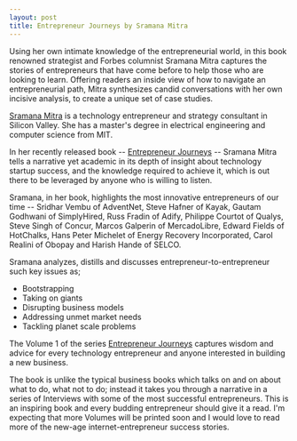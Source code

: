 ```yaml
---
layout: post
title: Entrepreneur Journeys by Sramana Mitra
---
```


Using her own intimate knowledge of the entrepreneurial world, in this book renowned strategist and Forbes columnist Sramana Mitra captures the stories of entrepreneurs that have come before to help those who are looking to learn. Offering readers an inside view of how to navigate an entrepreneurial path, Mitra synthesizes candid conversations with her own incisive analysis, to create a unique set of case studies.

<a href="http://www.sramanamitra.com/">Sramana Mitra</a> is a technology entrepreneur and strategy consultant in Silicon Valley. She has a master's degree in electrical engineering and computer science from MIT.

In her recently released book -- <a href="http://www.amazon.com/dp/1439206872/">Entrepreneur Journeys</a> -- Sramana Mitra tells a narrative yet academic in its depth of insight about technology startup success, and the knowledge required to achieve it, which is out there to be leveraged by anyone who is willing to listen.

Sramana, in her book, highlights the most innovative entrepreneurs of our time -- Sridhar Vembu of AdventNet, Steve Hafner of Kayak, Gautam Godhwani of SimplyHired, Russ Fradin of Adify, Philippe Courtot of Qualys, Steve Singh of Concur, Marcos Galperin of MercadoLibre, Edward Fields of HotChalks, Hans Peter Michelet of Energy Recovery Incorporated, Carol Realini of Obopay and Harish Hande of SELCO.

Sramana analyzes, distills and discusses entrepreneur-to-entrepreneur such key issues as;

- Bootstrapping
- Taking on giants
- Disrupting business models
- Addressing unmet market needs
- Tackling planet scale problems

The Volume 1 of the series <a href="http://www.amazon.com/dp/1439206872/">Entrepreneur Journeys</a> captures wisdom and advice for every technology entrepreneur and anyone interested in building a new business.

The book is unlike the typical business books which talks on and on about what to do, what not to do; instead it takes you through a narrative in a series of Interviews with some of the most successful entrepreneurs. This is an inspiring book and every budding entrepreneur should give it a read. I'm expecting that more Volumes will be printed soon and I would love to read more of the new-age internet-entrepreneur success stories.